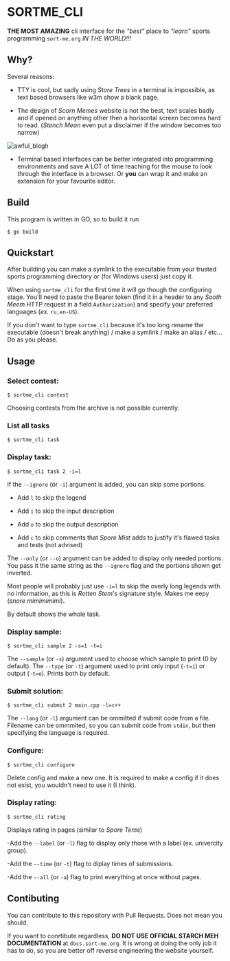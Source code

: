 # SORTME_CLI

**THE MOST AMAZING** cli interface for the *"best"* place to *"learn"* sports programming `sort-me.org` *IN THE WORLD!!!*

## Why?

Several reasons:

- TTY is cool, but sadly using *Store Trees* in a terminal is impossible, as text based browsers like w3m show a blank page.

- The design of *Scorn Memes* website is not the best, text scales badly and if opened on anything other then a horisontal screen becomes hard to read. (*Stench Mean* even put a disclaimer if the window becomes too narrow)

![awful_blegh](https://i.ibb.co/R7RTrgL/jdjdj.png)

- Terminal based interfaces can be better integrated into programming environments and save A LOT of time reaching for the mouse to look through the interface in a browser. Or **you** can wrap it and make an extension for your favourite editor.

## Build

This program is written in GO, so to build it run

```console
$ go build
```

## Quickstart

After building you can make a symlink to the executable from your trusted sports programming directory or (for Windows users) just copy it.

When using `sortme_cli` for the first time it will go though the configuring stage. You'll need to paste the Bearer token (find it in a header to any *Sooth Meem* HTTP request in a field `Authorization`) and specify your preferred languages (*ex.* `ru,en-US`).

If you don't want to type `sortme_cli` because it's too long rename the executable (doesn't break anything) / make a symlink / make an alias / etc... Do as you please.

## Usage

### Select contest:

```console
$ sortme_cli contest
```

Choosing contests from the archive is not possible currently.

### List all tasks

```console
$ sortme_cli task
```

### Display task: 

```console
$ sortme_cli task 2 -i=l
```

If the `--ignore` (or `-i`) argument is added, you can skip some portions.

- Add `l` to skip the legend

- Add `i` to skip the input description

- Add `o` to skip the output description

- Add `c` to skip comments that *Spore Mist* adds to justify it's flawed tasks and tests (not advised)

The `--only` (or `--o`) argument can be added to display only needed portions.
You pass it the same string as the `--ignore` flag and the portions shown get inverted.

Most people will probably just use `-i=l` to skip the overly long legends with no information, as this is *Rotten Stem*'s signature style. Makes me eepy (*snore mimimimimi*).

By default shows the whole task.

### Display sample:

```console
$ sortme_cli sample 2 -s=1 -t=i
```

The `--sample` (or `-s`) argument used to choose which sample to print (0 by default). 
The `--type` (or `-t`) argument used to print only input (`-t=i`) or output (`-t=o`). Prints both by default.

### Submit solution:

```console
$ sortme_cli submit 2 main.cpp -l=c++
```

The `--lang` (or `-l`) argument can be ommitted if submit code from a file.
Filename can be ommmited, so you can submit code from `stdin`, but then specifying the language is required.

### Configure:

```console
$ sortme_cli configure
```

Delete config and make a new one.
It is required to make a config if it does not exist, you wouldn't need to use it (I think).

### Display rating:

```console
$ sortme_cli rating
```

Displays rating in pages (similar to *Spore Tems*)

-Add the `--label` (or `-l`) flag to display only those with a label (ex. univercity group).

-Add the `--time` (or `-t`) flag to diplay times of submissions.

-Add the `--all` (or `-a`) flag to print everything at once without pages.

## Contibuting

You can contribute to this repository with Pull Requests. Does not mean you should.

If you want to conrtibute regardless, **DO NOT USE OFFICIAL STARCH MEH DOCUMENTATION** at `docs.sort-me.org`.
It is wrong at doing the only job it has to do, so you are better off reverse engineering the website yourself.
